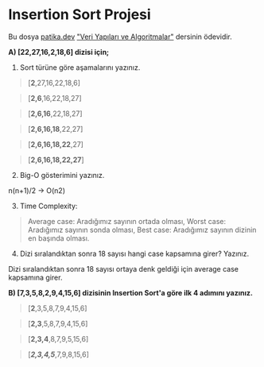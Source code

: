 # Insertion Sort Projesi

Bu dosya [patika.dev](https://www.patika.dev/tr) ["Veri Yapıları ve Algoritmalar"](https://app.patika.dev/courses/veri-yapilari-ve-algoritmalar/) dersinin ödevidir.

**A) [22,27,16,2,18,6] dizisi için;**

1. Sort türüne göre aşamalarını yazınız.
 
>[**2**,27,16,22,18,6]

>[**2,6**,16,22,18,27]

>[**2,6,16**,22,18,27]

>[**2,6,16,18**,22,27]

>[**2,6,16,18,22**,27]

>[**2,6,16,18,22,27**]

2. Big-O gösterimini yazınız.

n(n+1)/2 -> O(n2)

3. Time Complexity:

>Average case: Aradığımız sayının ortada olması,
>Worst case: Aradığımız sayının sonda olması,
>Best case: Aradığımız sayının dizinin en başında olması.


4. Dizi sıralandıktan sonra 18 sayısı hangi case kapsamına girer? Yazınız.
 
Dizi sıralandıktan sonra 18 sayısı ortaya denk geldiği için average case kapsamına girer.

**B) [7,3,5,8,2,9,4,15,6] dizisinin Insertion Sort'a göre ilk 4 adımını yazınız.**

>[**2**,3,5,8,7,9,4,15,6]

>[**2,3**,5,8,7,9,4,15,6]

>[**2,3,4**,8,7,9,5,15,6]

>[***2,3,4,5***,7,9,8,15,6]
